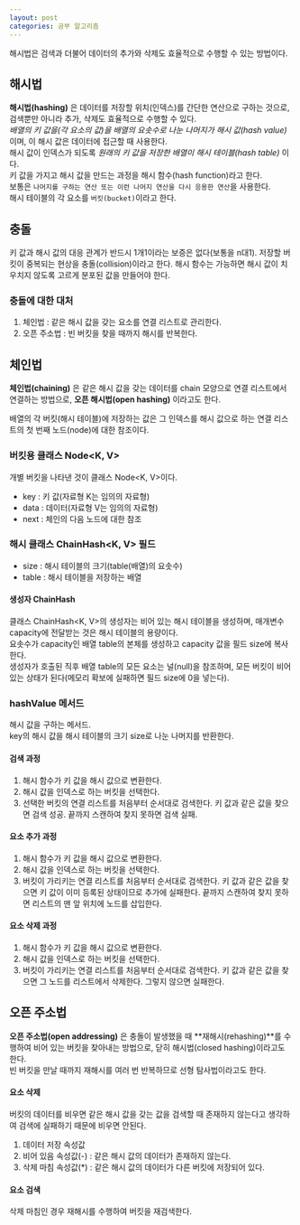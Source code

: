 ```yaml
---
layout: post
categories: 공부 알고리즘
---
```


해시법은 검색과 더불어 데이터의 추가와 삭제도 효율적으로 수행할 수 있는 방법이다. 

## 해시법

**해시법(hashing)** 은 데이터를 저장할 위치(인덱스)를 간단한 연산으로 구하는 것으로, 검색뿐만 아니라 추가, 삭제도 효율적으로 수행할 수 있다.    
*배열의 키 값을(각 요소의 값)을 배열의 요솟수로 나눈 나머지가 해시 값(hash value)* 이며, 이 해시 값은 데이터에 접근할 때 사용한다.    
해시 값이 인덱스가 되도록 *원래의 키 값을 저장한 배열이 해시 테이블(hash table)* 이다.    
키 값을 가지고 해시 값을 만드는 과정을 해시 함수(hash function)라고 한다.    
보통은 `나머지를 구하는 연산 또는 이런 나머지 연산을 다시 응용한 연산`을 사용한다.    
해시 테이블의 각 요소를 `버킷(bucket)`이라고 한다. 

## 충돌 

키 값과 해시 값의 대응 관계가 반드시 1개1이라는 보증은 없다(보통을 n대1). 저장할 버킷이 중복되는 현상을 충돌(collision)이라고 한다. 해시 함수는 가능하면 해시 값이 치우치지 않도록 고르게 분포된 값을 만들어야 한다. 

### 충돌에 대한 대처 
1. 체인법 : 같은 해시 값을 갖는 요소를 연결 리스트로 관리한다. 
2. 오픈 주소법 : 빈 버킷을 찾을 때까지 해시를 반복한다. 

## 체인법 
**체인법(chaining)** 은 같은 해시 값을 갖는 데이터를 chain 모양으로 연결 리스트에서 연결하는 방법으로, **오픈 해시법(open hashing)** 이라고도 한다. 

배열의 각 버킷(해시 테이블)에 저장하는 값은 그 인덱스를 해시 값으로 하는 연결 리스트의 첫 번째 노드(node)에 대한 참조이다. 

### 버킷용 클래스 Node<K, V>
개별 버킷을 나타낸 것이 클래스 Node<K, V>이다. 
* key : 키 값(자료형 K는 임의의 자료형)
* data : 데이터(자료형 V는 임의의 자료형)
* next : 체인의 다음 노드에 대한 참조 

### 해시 클래스 ChainHash<K, V> 필드 
* size : 해시 테이블의 크기(table(배열)의 요솟수)
* table : 해시 테이블을 저장하는 배열 

#### 생성자 ChainHash
클래스 ChainHash<K, V>의 생성자는 비어 있는 해시 테이블을 생성하며, 매개변수 capacity에 전달받는 것은 해시 테이블의 용량이다.    
요솟수가 capacity인 배열 table의 본체를 생성하고 capacity 값을 필드 size에 복사한다.   
생성자가 호출된 직후 배열 table의 모든 요소는 널(null)을 참조하며, 모든 버킷이 비어 있는 상태가 된다(메모리 확보에 실패하면 필드 size에 0을 넣는다).   

### hashValue 메서드
해시 값을 구하는 메서드.    
key의 해시 값을 해시 테이블의 크기 size로 나눈 나머지를 반환한다.    

#### 검색 과정
1. 해시 함수가 키 값을 해시 값으로 변환한다. 
2. 해시 값을 인덱스로 하는 버킷을 선택한다.
3. 선택한 버킷의 연결 리스트를 처음부터 순서대로 검색한다. 키 값과 같은 값을 찾으면 검색 성공. 끝까지 스캔하여 찾지 못하면 검색 실패. 

#### 요소 추가 과정
1. 해시 함수가 키 값을 해시 값으로 변환한다. 
2. 해시 값을 인덱스로 하는 버킷을 선택한다. 
3. 버킷이 가리키는 연결 리스트를 처음부터 순서대로 검색한다. 키 값과 같은 값을 찾으면 키 값이 이미 등록된 상태이므로 추가에 실패한다. 끝까지 스캔하여 찾지 못하면 리스트의 맨 앞 위치에 노드를 삽입한다. 

#### 요소 삭제 과정 
1. 해시 함수가 키 값을 해시 값으로 변환한다. 
2. 해시 값을 인덱스로 하는 버킷을 선택한다. 
3. 버킷이 가리키는 연결 리스트를 처음부터 순서대로 검색한다. 키 값과 같은 값을 찾으면 그 노드를 리스트에서 삭제한다. 그렇지 않으면 실패한다. 

## 오픈 주소법
**오픈 주소법(open addressing)** 은 충돌이 발생했을 때 **재해시(rehashing)**를 수행하여 비어 있는 버킷을 찾아내는 방법으로, 닫히 해시법(closed hashing)이라고도 한다.    
빈 버킷을 만날 때까지 재해시를 여러 번 반복하므로 선형 탐사법이라고도 한다. 

#### 요소 삭제
버킷의 데이터를 비우면 같은 해시 값을 갖는 값을 검색할 때 존재하지 않는다고 생각하여 검색에 실패하기 때문에 비우면 안된다. 
1. 데이터 저장 속성값
2. 비어 있음 속성값(-) : 같은 해시 값의 데이터가 존재하지 않는다.
3. 삭제 마침 속성값(*) : 같은 해시 값의 데이터가 다른 버킷에 저장되어 있다. 

#### 요소 검색
삭제 마침인 경우 재해시를 수행하여 버킷을 재검색한다. 
